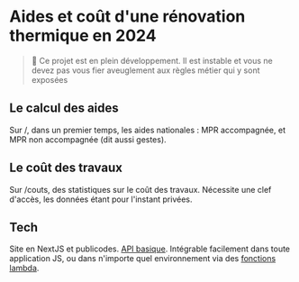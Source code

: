 # Aides et coût d'une rénovation thermique en 2024

> 🚧 Ce projet est en plein développement. Il est instable et vous ne devez pas vous fier aveuglement aux règles métier qui y sont exposées

## Le calcul des aides

Sur /, dans un premier temps, les aides nationales : MPR accompagnée, et MPR non accompagnée (dit aussi gestes).

## Le coût des travaux

Sur /couts, des statistiques sur le coût des travaux. Nécessite une clef d'accès, les données étant pour l'instant privées.

## Tech

Site en NextJS et publicodes. [API basique](https://mar2024.vercel.app/api-doc). Intégrable facilement dans toute application JS, ou dans n'importe quel environnement via des [fonctions lambda](https://github.com/betagouv/reno/blob/master/app/api/route.ts). 
